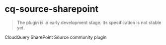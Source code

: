 # cq-source-sharepoint

> The plugin is in early development stage. Its specification is not stable yet.

CloudQuery SharePoint Source community plugin
